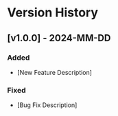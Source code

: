 # Version History

## [v1.0.0] - 2024-MM-DD

### Added
- [New Feature Description]

### Fixed
- [Bug Fix Description]
